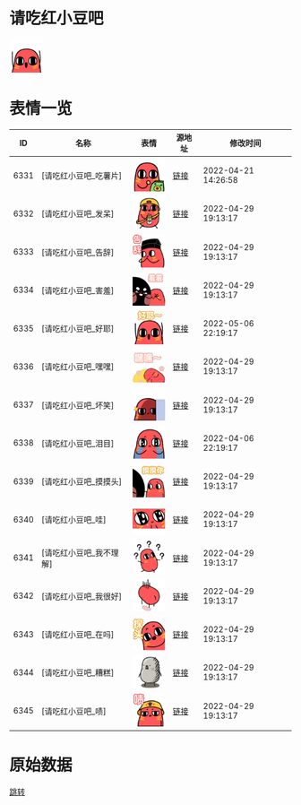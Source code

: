 # 请吃红小豆吧

<img src="./cover.png" height="60" alt="cover" />

# 表情一览

|ID|名称|表情|源地址|修改时间|
|----|----|----|----|----|
|6331|[请吃红小豆吧_吃薯片]|<img src="./pic/006331_%5B请吃红小豆吧_吃薯片%5D.png" height="60" alt="吃薯片"/>|[链接](http://i0.hdslb.com/bfs/emote/35aeeddf6f0c96dec6652e6050e34626d6cfdcbf.png)|2022-04-21 14:26:58|
|6332|[请吃红小豆吧_发呆]|<img src="./pic/006332_%5B请吃红小豆吧_发呆%5D.png" height="60" alt="发呆"/>|[链接](http://i0.hdslb.com/bfs/emote/ffdc8f1ab56c4d9ccc6a35a7a6bb7092df93f231.png)|2022-04-29 19:13:17|
|6333|[请吃红小豆吧_告辞]|<img src="./pic/006333_%5B请吃红小豆吧_告辞%5D.png" height="60" alt="告辞"/>|[链接](http://i0.hdslb.com/bfs/emote/463fb9facfa0d4700b001ef9365e7253f80a0459.png)|2022-04-29 19:13:17|
|6334|[请吃红小豆吧_害羞]|<img src="./pic/006334_%5B请吃红小豆吧_害羞%5D.png" height="60" alt="害羞"/>|[链接](http://i0.hdslb.com/bfs/emote/7e1ae398526c28926767fda86bf41ba6f6d6e7b4.png)|2022-04-29 19:13:17|
|6335|[请吃红小豆吧_好耶]|<img src="./pic/006335_%5B请吃红小豆吧_好耶%5D.png" height="60" alt="好耶"/>|[链接](http://i0.hdslb.com/bfs/emote/905662fe86b316d361a37e64c6d753ee6efb1d2e.png)|2022-05-06 22:19:17|
|6336|[请吃红小豆吧_嘿嘿]|<img src="./pic/006336_%5B请吃红小豆吧_嘿嘿%5D.png" height="60" alt="嘿嘿"/>|[链接](http://i0.hdslb.com/bfs/emote/2ae708ae24df5917daa6d2732afadafd6cfcc474.png)|2022-04-29 19:13:17|
|6337|[请吃红小豆吧_坏笑]|<img src="./pic/006337_%5B请吃红小豆吧_坏笑%5D.png" height="60" alt="坏笑"/>|[链接](http://i0.hdslb.com/bfs/emote/9ff8ab26feeb0a7f65c698825192cbbee417dcd3.png)|2022-04-29 19:13:17|
|6338|[请吃红小豆吧_泪目]|<img src="./pic/006338_%5B请吃红小豆吧_泪目%5D.png" height="60" alt="泪目"/>|[链接](http://i0.hdslb.com/bfs/emote/41f2e34af7e0c3cdd726dadbc8933f21f01d1c13.png)|2022-04-06 22:19:17|
|6339|[请吃红小豆吧_摸摸头]|<img src="./pic/006339_%5B请吃红小豆吧_摸摸头%5D.png" height="60" alt="摸摸头"/>|[链接](http://i0.hdslb.com/bfs/emote/7fe816a29961559ac6248274087de14b3447f3f2.png)|2022-04-29 19:13:17|
|6340|[请吃红小豆吧_哇]|<img src="./pic/006340_%5B请吃红小豆吧_哇%5D.png" height="60" alt="哇"/>|[链接](http://i0.hdslb.com/bfs/emote/be9352ed161a0d0aa222986b5610802bbf18e5a6.png)|2022-04-29 19:13:17|
|6341|[请吃红小豆吧_我不理解]|<img src="./pic/006341_%5B请吃红小豆吧_我不理解%5D.png" height="60" alt="我不理解"/>|[链接](http://i0.hdslb.com/bfs/emote/1a799419d35572d490bfa122898536a9985209ab.png)|2022-04-29 19:13:17|
|6342|[请吃红小豆吧_我很好]|<img src="./pic/006342_%5B请吃红小豆吧_我很好%5D.png" height="60" alt="我很好"/>|[链接](http://i0.hdslb.com/bfs/emote/ad9d73e683990c86e06be15e0187c930826de644.png)|2022-04-29 19:13:17|
|6343|[请吃红小豆吧_在吗]|<img src="./pic/006343_%5B请吃红小豆吧_在吗%5D.png" height="60" alt="在吗"/>|[链接](http://i0.hdslb.com/bfs/emote/865566aa175609d7a018436046407199a4e2b51a.png)|2022-04-29 19:13:17|
|6344|[请吃红小豆吧_糟糕]|<img src="./pic/006344_%5B请吃红小豆吧_糟糕%5D.png" height="60" alt="糟糕"/>|[链接](http://i0.hdslb.com/bfs/emote/8c8372a8fc9655e1559a764afe3d769fa141c96e.png)|2022-04-29 19:13:17|
|6345|[请吃红小豆吧_啧]|<img src="./pic/006345_%5B请吃红小豆吧_啧%5D.png" height="60" alt="啧"/>|[链接](http://i0.hdslb.com/bfs/emote/b033a8a098bb321a6220cd10a534322a7ea94aad.png)|2022-04-29 19:13:17|

# 原始数据

[跳转](./raw.json)

